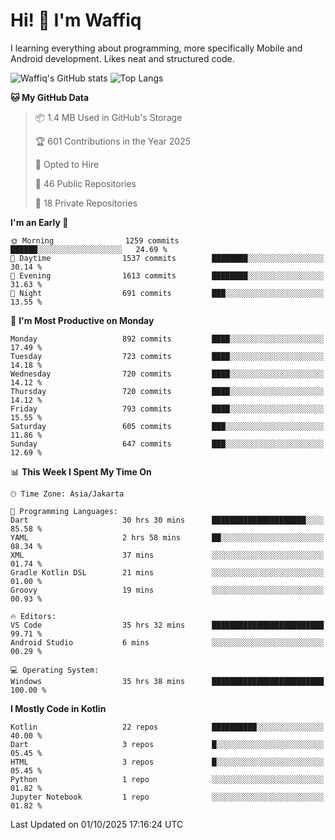 
# Hi! 👋 I'm Waffiq

I learning everything about programming, more specifically Mobile and Android development. Likes neat and structured code.

<!-- Get to know more about me?

<a href="https://www.linkedin.com/in/waffiqaziz/"><img src="https://img.shields.io/static/v1?label=%20&message=LinkedIn&logo=linkedin&logoColor=white&color=0A66C2&style=for-the-badge" alt="LinkedIn"></a>
<a href="https://www.instagram.com/waffiqaziz/"><img src="https://img.shields.io/static/v1?label=%20&message=instagram&logo=instagram&logoColor=white&labelColor=%23E1306C&color=%23E1306C&style=for-the-badge" alt="Instagram"></a>
<a href="https://web.facebook.com/WaffiqAziz/"><img src="https://img.shields.io/static/v1?label=%20&message=Facebook&logo=facebook&logoColor=white&color=1877F2&style=for-the-badge" alt="Facebook"></a>
<a href="https://twitter.com/waffiqaziz"><img src="https://img.shields.io/static/v1?label=%20&message=X&logo=x&logoColor=white&color=000000&style=for-the-badge" alt="X"></a> -->

![Waffiq's GitHub stats](https://github-readme-stats-eight-theta.vercel.app/api?username=waffiqaziz&show_icons=true&include_all_commits=true&count_private=true&theme=dark)
![Top Langs](https://github-readme-stats.vercel.app/api/top-langs/?username=waffiqaziz&layout=compact&langs_count=8&theme=dark)

<!--START_SECTION:waka-->
**🐱 My GitHub Data** 

> 📦 1.4 MB Used in GitHub's Storage 
 > 
> 🏆 601 Contributions in the Year 2025
 > 
> 💼 Opted to Hire
 > 
> 📜 46 Public Repositories 
 > 
> 🔑 18 Private Repositories 
 > 
**I'm an Early 🐤** 

```text
🌞 Morning                1259 commits        ██████░░░░░░░░░░░░░░░░░░░   24.69 % 
🌆 Daytime                1537 commits        ████████░░░░░░░░░░░░░░░░░   30.14 % 
🌃 Evening                1613 commits        ████████░░░░░░░░░░░░░░░░░   31.63 % 
🌙 Night                  691 commits         ███░░░░░░░░░░░░░░░░░░░░░░   13.55 % 
```
📅 **I'm Most Productive on Monday** 

```text
Monday                   892 commits         ████░░░░░░░░░░░░░░░░░░░░░   17.49 % 
Tuesday                  723 commits         ████░░░░░░░░░░░░░░░░░░░░░   14.18 % 
Wednesday                720 commits         ████░░░░░░░░░░░░░░░░░░░░░   14.12 % 
Thursday                 720 commits         ████░░░░░░░░░░░░░░░░░░░░░   14.12 % 
Friday                   793 commits         ████░░░░░░░░░░░░░░░░░░░░░   15.55 % 
Saturday                 605 commits         ███░░░░░░░░░░░░░░░░░░░░░░   11.86 % 
Sunday                   647 commits         ███░░░░░░░░░░░░░░░░░░░░░░   12.69 % 
```


📊 **This Week I Spent My Time On** 

```text
🕑︎ Time Zone: Asia/Jakarta

💬 Programming Languages: 
Dart                     30 hrs 30 mins      █████████████████████░░░░   85.58 % 
YAML                     2 hrs 58 mins       ██░░░░░░░░░░░░░░░░░░░░░░░   08.34 % 
XML                      37 mins             ░░░░░░░░░░░░░░░░░░░░░░░░░   01.74 % 
Gradle Kotlin DSL        21 mins             ░░░░░░░░░░░░░░░░░░░░░░░░░   01.00 % 
Groovy                   19 mins             ░░░░░░░░░░░░░░░░░░░░░░░░░   00.93 % 

🔥 Editors: 
VS Code                  35 hrs 32 mins      █████████████████████████   99.71 % 
Android Studio           6 mins              ░░░░░░░░░░░░░░░░░░░░░░░░░   00.29 % 

💻 Operating System: 
Windows                  35 hrs 38 mins      █████████████████████████   100.00 % 
```

**I Mostly Code in Kotlin** 

```text
Kotlin                   22 repos            ██████████░░░░░░░░░░░░░░░   40.00 % 
Dart                     3 repos             █░░░░░░░░░░░░░░░░░░░░░░░░   05.45 % 
HTML                     3 repos             █░░░░░░░░░░░░░░░░░░░░░░░░   05.45 % 
Python                   1 repo              ░░░░░░░░░░░░░░░░░░░░░░░░░   01.82 % 
Jupyter Notebook         1 repo              ░░░░░░░░░░░░░░░░░░░░░░░░░   01.82 % 
```




 Last Updated on 01/10/2025 17:16:24 UTC
<!--END_SECTION:waka-->
